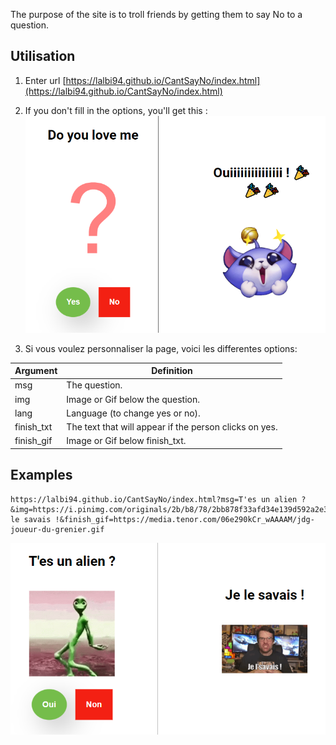 The purpose of the site is to troll friends by getting them to say No to a question.

## Utilisation
1. Enter url [https://lalbi94.github.io/CantSayNo/index.html](https://lalbi94.github.io/CantSayNo/index.html)

2. If you don't fill in the options, you'll get this : ![Default page without option](assets/image.png)

3. Si vous voulez personnaliser la page, voici les differentes options:

| Argument   | Definition                                             |
|------------|--------------------------------------------------------|
| msg        | The question.                                          |
| img        | Image or Gif below the question.                       |
| lang       | Language (to change yes or no).                        |
| finish_txt | The text that will appear if the person clicks on yes. |
| finish_gif | Image or Gif below finish_txt.                         |

## Examples
```
https://lalbi94.github.io/CantSayNo/index.html?msg=T'es un alien ?&img=https://i.pinimg.com/originals/2b/b8/78/2bb878f33afd34e139d592a2e37db1b2.gif&lang=fr&finish_txt=Je le savais !&finish_gif=https://media.tenor.com/06e290kCr_wAAAAM/jdg-joueur-du-grenier.gif
```
![Exemple avec un lien](assets/ex1.png)